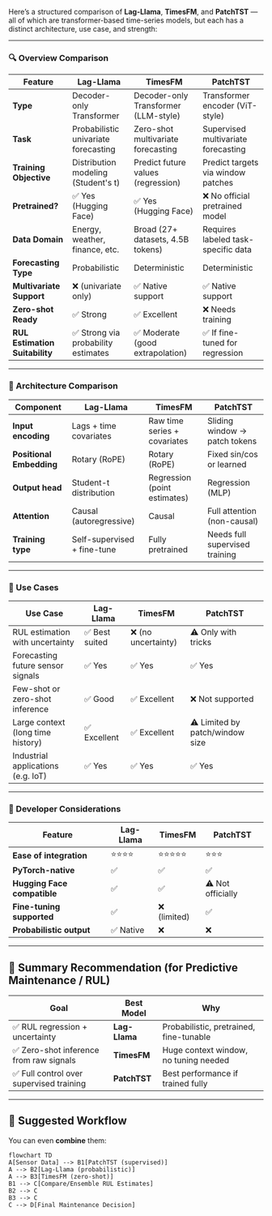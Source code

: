 Here’s a structured comparison of **Lag-Llama**, **TimesFM**, and **PatchTST** — all of which are transformer-based time-series models, but each has a distinct architecture, use case, and strength:

---

### 🔍 Overview Comparison

| Feature                        | **Lag-Llama**                        | **TimesFM**                          | **PatchTST**                        |
| ------------------------------ | ------------------------------------ | ------------------------------------ | ----------------------------------- |
| **Type**                       | Decoder-only Transformer             | Decoder-only Transformer (LLM-style) | Transformer encoder (ViT-style)     |
| **Task**                       | Probabilistic univariate forecasting | Zero-shot multivariate forecasting   | Supervised multivariate forecasting |
| **Training Objective**         | Distribution modeling (Student's t)  | Predict future values (regression)   | Predict targets via window patches  |
| **Pretrained?**                | ✅ Yes (Hugging Face)                 | ✅ Yes (Hugging Face)                 | ❌ No official pretrained model      |
| **Data Domain**                | Energy, weather, finance, etc.       | Broad (27+ datasets, 4.5B tokens)    | Requires labeled task-specific data |
| **Forecasting Type**           | Probabilistic                        | Deterministic                        | Deterministic                       |
| **Multivariate Support**       | ❌ (univariate only)                  | ✅ Native support                     | ✅ Native support                    |
| **Zero-shot Ready**            | ✅ Strong                             | ✅ Excellent                          | ❌ Needs training                    |
| **RUL Estimation Suitability** | ✅ Strong via probability estimates   | ✅ Moderate (good extrapolation)      | ✅ If fine-tuned for regression      |

---

### 🧠 Architecture Comparison

| Component                | Lag-Llama                   | TimesFM                      | PatchTST                       |
| ------------------------ | --------------------------- | ---------------------------- | ------------------------------ |
| **Input encoding**       | Lags + time covariates      | Raw time series + covariates | Sliding window → patch tokens  |
| **Positional Embedding** | Rotary (RoPE)               | Rotary (RoPE)                | Fixed sin/cos or learned       |
| **Output head**          | Student-t distribution      | Regression (point estimates) | Regression (MLP)               |
| **Attention**            | Causal (autoregressive)     | Causal                       | Full attention (non-causal)    |
| **Training type**        | Self-supervised + fine-tune | Fully pretrained             | Needs full supervised training |

---

### 🧪 Use Cases

| Use Case                           | Lag-Llama     | TimesFM            | PatchTST                        |
| ---------------------------------- | ------------- | ------------------ | ------------------------------- |
| RUL estimation with uncertainty    | ✅ Best suited | ❌ (no uncertainty) | ⚠️ Only with tricks             |
| Forecasting future sensor signals  | ✅ Yes         | ✅ Yes              | ✅ Yes                           |
| Few-shot or zero-shot inference    | ✅ Good        | ✅ Excellent        | ❌ Not supported                 |
| Large context (long time history)  | ✅ Excellent   | ✅ Excellent        | ⚠️ Limited by patch/window size |
| Industrial applications (e.g. IoT) | ✅ Yes         | ✅ Yes              | ✅ Yes                           |

---

### 🔧 Developer Considerations

| Feature                     | Lag-Llama | TimesFM     | PatchTST          |
| --------------------------- | --------- | ----------- | ----------------- |
| **Ease of integration**     | ⭐⭐⭐⭐      | ⭐⭐⭐⭐⭐       | ⭐⭐⭐               |
| **PyTorch-native**          | ✅         | ✅           | ✅                 |
| **Hugging Face compatible** | ✅         | ✅           | ⚠️ Not officially |
| **Fine-tuning supported**   | ✅         | ❌ (limited) | ✅                 |
| **Probabilistic output**    | ✅ Native  | ❌           | ❌                 |

---

## 🏁 Summary Recommendation (for Predictive Maintenance / RUL)

| Goal                                    | Best Model    | Why                                     |
| --------------------------------------- | ------------- | --------------------------------------- |
| ✅ RUL regression + uncertainty          | **Lag-Llama** | Probabilistic, pretrained, fine-tunable |
| ✅ Zero-shot inference from raw signals  | **TimesFM**   | Huge context window, no tuning needed   |
| ✅ Full control over supervised training | **PatchTST**  | Best performance if trained fully       |

---

## 🔄 Suggested Workflow

You can even **combine** them:

```mermaid
flowchart TD
A[Sensor Data] --> B1[PatchTST (supervised)]
A --> B2[Lag-Llama (probabilistic)]
A --> B3[TimesFM (zero-shot)]
B1 --> C[Compare/Ensemble RUL Estimates]
B2 --> C
B3 --> C
C --> D[Final Maintenance Decision]
```

